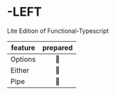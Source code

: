 # -LEFT

Lite Edition of Functional-Typescript

| feature |  prepared  |
|---------|:----------:|
| Options |     🚧     |
| Either  |     🚧     |
| Pipe    |     🚧     |
